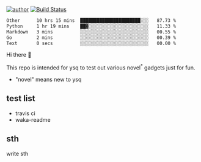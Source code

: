 [![author](https://img.shields.io/badge/author-ysq-green)](https://github.com/Yang-Shiqin)
[![Build Status](https://app.travis-ci.com/Yang-Shiqin/testall.svg?branch=main)](https://app.travis-ci.com/Yang-Shiqin/testall)

<!--START_SECTION:waka-->

```txt
Other      10 hrs 15 mins  ██████████████████████░░░   87.73 %
Python     1 hr 19 mins    ██▓░░░░░░░░░░░░░░░░░░░░░░   11.33 %
Markdown   3 mins          ░░░░░░░░░░░░░░░░░░░░░░░░░   00.55 %
Go         2 mins          ░░░░░░░░░░░░░░░░░░░░░░░░░   00.39 %
Text       0 secs          ░░░░░░░░░░░░░░░░░░░░░░░░░   00.00 %
```

<!--END_SECTION:waka-->

Hi there 👋

This repo is intended for ysq to test out various novel<sup>*</sup> gadgets just for fun.

- "novel" means new to ysq

## test list
- travis ci
- waka-readme


## sth
write sth

